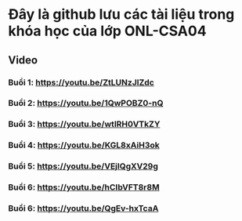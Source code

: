 # Đây là github lưu các tài liệu trong khóa học của lớp ONL-CSA04

## Video
### Buổi 1: https://youtu.be/ZtLUNzJlZdc
### Buổi 2: https://youtu.be/1QwPOBZ0-nQ
### Buổi 3: https://youtu.be/wtlRH0VTkZY
### Buổi 4: https://youtu.be/KGL8xAiH3ok
### Buổi 5: https://youtu.be/VEjlQgXV29g
### Buổi 6: https://youtu.be/hCIbVFT8r8M
### Buổi 6: https://youtu.be/QgEv-hxTcaA